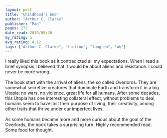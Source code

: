 ```yaml
---
layout: post
title: "Childhood's End"
author: "Arthur C. Clarke"
publisher: "Pan"
pages: 272
date_read: 2019/09/30
my_rating: 5
avg_rating: 4.12
tags: ["Arthur C. Clarke", "fiction", "lang-en", "uk"]
---
```


I really liked this book as it contradicted all my expectations. When I read a brief synopsis I believed that it would be about aliens and resistance. I could never be more wrong.<br/><br/>The book start with the arrival of aliens, the so called Overlords. They are somewhat secretive creatures that dominate Earth and transform it in a big Utopia: no wars, no violence, great life for all humans. After some decades, this Utopia has one interesting collateral effect, without problems to deal, humans seem to have lost their purpose of living, their creativity, among other traits that thrive under our imperfect lives. <br/><br/>As some humans became more and more curious about the goal of the Overlords, the book takes a surprising turn. Highly recommended read. Some food for thought. 

